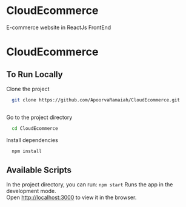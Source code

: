 # CloudEcommerce
E-commerce website in ReactJs FrontEnd

# CloudEcommerce

## To Run Locally

Clone the project

```bash
  git clone https://github.com/ApoorvaRamaiah/CloudEcommerce.git
  
```

Go to the project directory

```bash
  cd CloudEcommerce
```

Install dependencies

```bash
  npm install
```

## Available Scripts
In the project directory, you can run:
`npm start`
Runs the app in the development mode.\
Open [http://localhost:3000](http://localhost:3000) to view it in the browser.